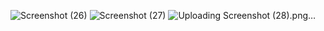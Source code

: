 ![Screenshot (26)](https://github.com/Jayant0403/Diabetes-predictor/assets/114590622/8d36c65a-22ec-499e-828f-20e47ecc70bf)
![Screenshot (27)](https://github.com/Jayant0403/Diabetes-predictor/assets/114590622/05016b4c-883e-44ec-bc90-930472eaa330)
![Uploading Screenshot (28).png…]()
